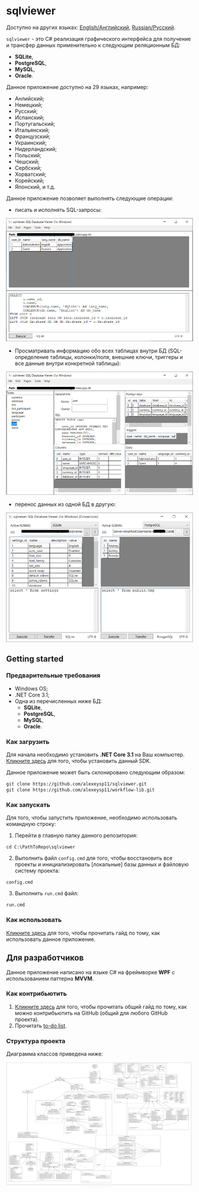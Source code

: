 # sqlviewer 

Доступно на других языках: [English/Английский](README.md), [Russian/Русский](README.ru.md). 

`sqlviewer` - это C# реализация графического интерфейса для получение и трансфер данных применительно к следующим реляционным БД: 
- **SQLite**, 
- **PostgreSQL**, 
- **MySQL**, 
- **Oracle**. 

Данное приложение доступно на 29 языках, например: 
- Анлийский; 
- Немецкий; 
- Русский; 
- Испанский; 
- Португальский; 
- Итальянский; 
- Французский; 
- Украинский; 
- Нидерландский; 
- Польский; 
- Чешский; 
- Сербский; 
- Хорватский; 
- Корейский; 
- Японский, и т.д.

Данное приложение позволяет выполнять следующие операции: 

- писать и исполнять SQL-запросы: 

![Example (UI, query)](docs/img/ui_query.png)

- Просматривать информацию обо всех таблицах внутри БД (SQL-определение таблицы, колонки/поля, внешние ключи, триггеры и все данные внутри конкретной таблицы): 

![Example (UI, tables)](docs/img/ui_tables.png)

- перенос данных из одной БД в другую: 

![Example (UI, connections)](docs/img/ui_connections.png)

## Getting started 

### Предварительные требования 

- Windows OS; 
- .NET Core 3.1; 
- Одна из перечисленных ниже БД: 
    - **SQLite**, 
    - **PostgreSQL**, 
    - **MySQL**,
    - **Oracle**. 

### Как загрузить 

Для начала необходимо установить **.NET Core 3.1** на Ваш компьютер. 
[Кликните здесь](https://dotnet.microsoft.com/en-us/download/dotnet/3.1) для того, чтобы установить данный SDK. 

Данное приложение может быть склонировано следующим образом: 
```
git clone https://github.com/alexeysp11/sqlviewer.git 
git clone https://github.com/alexeysp11/workflow-lib.git 
```

### Как запускать

Для того, чтобы запустить приложение, необходимо использовать командную строку: 
1. Перейти в главную папку данного репозитория:
```
cd C:\PathToRepo\sqlviewer 
```
2. Выполнить файл `config.cmd` для того, чтобы восстановить все проекты и инициализировать [локальные] базы данных и файловую систему проекта:
```
config.cmd
```
3. Выполнить `run.cmd` файл: 
```
run.cmd 
```

### Как использовать 

[Кликните здесь](docs/HowToUse.md) для того, чтобы прочитать гайд по тому, как использовать данное приложение. 

## Для разработчиков 

Данное приложение написано на языке C# на фреймворке **WPF** с использованием паттерна **MVVM**. 

### Как контрибьютить 

1. [Кликните здесь](https://docs.github.com/en/get-started/quickstart/contributing-to-projects) для того, чтобы прочитать общий гайд по тому, как можно контрибьютить на GitHub (общий для любого GitHub проекта). 
2. Прочитать [to-do list](docs/ToDoList.md). 

### Структура проекта 

Диаграмма классов приведена ниже: 

![Class diagram: SqlViewer](docs/img/sqlviewer_classdiagram.png)
